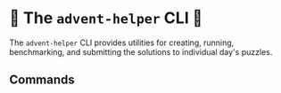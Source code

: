# 🎄 The `advent-helper` CLI 🎄

The `advent-helper` CLI provides utilities for creating, running, benchmarking,
and submitting the solutions to individual day's puzzles.

## Commands

